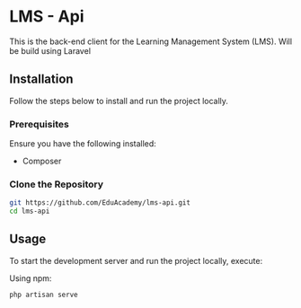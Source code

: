 # LMS - Api

This is the back-end client for the Learning Management System (LMS). Will be build using Laravel

## Installation

Follow the steps below to install and run the project locally.

### Prerequisites

Ensure you have the following installed:

- Composer

### Clone the Repository

```bash
git https://github.com/EduAcademy/lms-api.git
cd lms-api
```


## Usage

To start the development server and run the project locally, execute:

Using npm:

```bash
php artisan serve
```


